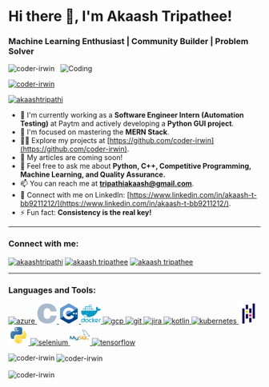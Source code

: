 # Hi there 👋, I'm Akaash Tripathee!

### Machine Learning Enthusiast | Community Builder | Problem Solver

<img align="right" alt="Coding" width="400" src="https://cdn.videoplasty.com/animation/chill-coding-programming-lo-fi-animation-stock-animation-21874-1280x720.jpg?1607096344">

<p align="left"> <img src="https://komarev.com/ghpvc/?username=coder-irwin&label=Profile%20views&color=0e75b6&style=flat" alt="coder-irwin" /> </p>

<p align="left"> <a href="https://github.com/ryo-ma/github-profile-trophy"><img src="https://github-profile-trophy.vercel.app/?username=coder-irwin" alt="coder-irwin" /></a> </p>

<p align="left"> <a href="https://twitter.com/akaashtripathi" target="blank"><img src="https://img.shields.io/twitter/follow/akaashtripathi?logo=twitter&style=for-the-badge" alt="akaashtripathi" /></a> </p>

- 🔭 I'm currently working as a **Software Engineer Intern (Automation Testing)** at Paytm and actively developing a **Python GUI project**.
- 🌱 I'm focused on mastering the **MERN Stack**.
- 👨‍💻 Explore my projects at [https://github.com/coder-irwin](https://github.com/coder-irwin).
- 📝 My articles are coming soon!
- 💬 Feel free to ask me about **Python, C++, Competitive Programming, Machine Learning, and Quality Assurance.**
- 📫 You can reach me at **tripathiakaash@gmail.com**.
- 📄 Connect with me on LinkedIn: [https://www.linkedin.com/in/akaash-t-bb9211212/](https://www.linkedin.com/in/akaash-t-bb9211212/).
- ⚡ Fun fact: **Consistency is the real key!**

---

### Connect with me:

<p align="left">
<a href="https://twitter.com/akaashtripathi" target="blank"><img align="center" src="https://raw.githubusercontent.com/rahuldkjain/github-profile-readme-generator/master/src/images/icons/Social/twitter.svg" alt="akaashtripathi" height="30" width="40" /></a>
<a href="https://linkedin.com/in/akaash-t-bb9211212/" target="blank"><img align="center" src="https://raw.githubusercontent.com/rahuldkjain/github-profile-readme-generator/master/src/images/icons/Social/linked-in-alt.svg" alt="akaash tripathee" height="30" width="40" /></a>
<a href="https://fb.com/akaash tripathee" target="blank"><img align="center" src="https://raw.githubusercontent.com/rahuldkjain/github-profile-readme-generator/master/src/images/icons/Social/facebook.svg" alt="akaash tripathee" height="30" width="40" /></a>
</p>

---

### Languages and Tools:

<p align="left">
<a href="https://azure.microsoft.com/en-in/" target="_blank" rel="noreferrer"> <img src="https://www.vectorlogo.zone/logos/microsoft_azure/microsoft_azure-icon.svg" alt="azure" width="40" height="40"/> </a>
<a href="https://www.cprogramming.com/" target="_blank" rel="noreferrer"> <img src="https://raw.githubusercontent.com/devicons/devicon/master/icons/c/c-original.svg" alt="c" width="40" height="40"/> </a>
<a href="https://www.w3schools.com/cpp/" target="_blank" rel="noreferrer"> <img src="https://raw.githubusercontent.com/devicons/devicon/master/icons/cplusplus/cplusplus-original.svg" alt="cplusplus" width="40" height="40"/> </a>
<a href="https://www.docker.com/" target="_blank" rel="noreferrer"> <img src="https://raw.githubusercontent.com/devicons/devicon/master/icons/docker/docker-plain-wordmark.svg" alt="docker" width="40" height="40"/> </a>
<a href="https://cloud.google.com/" target="_blank" rel="noreferrer"> <img src="https://www.vectorlogo.zone/logos/google_cloud/google_cloud-icon.svg" alt="gcp" width="40" height="40"/> </a>
<a href="https://git-scm.com/" target="_blank" rel="noreferrer"> <img src="https://www.vectorlogo.zone/logos/git-scm/git-scm-icon.svg" alt="git" width="40" height="40"/> </a>
<a href="https://www.atlassian.com/software/jira" target="_blank" rel="noreferrer"> <img src="https://www.vectorlogo.zone/logos/atlassian_jira/atlassian_jira-icon.svg" alt="jira" width="40" height="40"/> </a>
<a href="https://kotlinlang.org" target="_blank" rel="noreferrer"> <img src="https://www.vectorlogo.zone/logos/kotlinlang/kotlinlang-icon.svg" alt="kotlin" width="40" height="40"/> </a>
<a href="https://kubernetes.io/" target="_blank" rel="noreferrer"> <img src="https://www.vectorlogo.zone/logos/kubernetes/kubernetes-icon.svg" alt="kubernetes" width="40" height="40"/> </a>
<a href="https://pandas.pydata.org/" target="_blank" rel="noreferrer"> <img src="https://raw.githubusercontent.com/devicons/devicon/2ae2a900d2f041da66e950e4d48052658d850630/icons/pandas/pandas-original.svg" alt="pandas" width="40" height="40"/> </a>
<a href="https://www.python.org" target="_blank" rel="noreferrer"> <img src="https://raw.githubusercontent.com/devicons/devicon/master/icons/python/python-original.svg" alt="python" width="40" height="40"/> </a>
<a href="https://www.selenium.dev/" target="_blank" rel="noreferrer"> <img src="https://raw.githubusercontent.com/detain/svg-logos/master/svg/selenium-logo.svg" alt="selenium" width="40" height="40"/> </a>
<a href="https://www.mysql.com/" target="_blank" rel="noreferrer"> <img src="https://raw.githubusercontent.com/devicons/devicon/master/icons/mysql/mysql-original-wordmark.svg" alt="mysql" width="40" height="40"/> </a>
<a href="https://www.tensorflow.org/" target="_blank" rel="noreferrer"> <img src="https://www.vectorlogo.zone/logos/tensorflow/tensorflow-icon.svg" alt="tensorflow" width="40" height="40"/> </a>
</p>

<p><img align="left" src="https://github-readme-stats.vercel.app/api/top-langs?username=coder-irwin&show_icons=true&locale=en&layout=compact" alt="coder-irwin" /></p>

<p>&nbsp;<img align="center" src="https://github-readme-stats.vercel.app/api?username=coder-irwin&show_icons=true&locale=en" alt="coder-irwin" /></p>

<p><img align="center" src="https://github-readme-streak-stats.herokuapp.com/?user=coder-irwin&" alt="coder-irwin" /></p>
